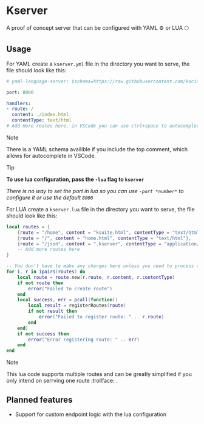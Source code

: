 # Kserver
 
A proof of concept server that can be configured with YAML ⚙️ or LUA 🌕

## Usage

For YAML create a `kserver.yml` file in the directory you want to serve, 
the file should look like this:

```yaml copy
# yaml-language-server: $schema=https://raw.githubusercontent.com/kociumba/kserver/main/.kserver

port: 8080

handlers:
- route: /
  content: ./index.html
  contentType: text/html
# Add more routes here, in VSCode you can use ctrl+space to autocomplete the array
```

>[!NOTE]
> There is a YAML schema availible if you include the top comment, which allows for autocomplete in VSCode.

> [!TIP]
>**To use lua configuration, pass the `-lua` flag to `kserver`**
>
>*There is no way to set the port in lua so you can use `-port *number*` to configure it or use the default `8000`*

For LUA create a `kserver.lua` file in the directory you want to serve,
the file should look like this:

```lua copy
local routes = {
    {route = "/home", content = "ksuite.html", contentType = "text/html"},
    {route = "/", content = "home.html", contentType = "text/html"},
    {route = "/json", content = ".kserver", contentType = "application/json"},
    -- Add more routes here
}

-- You don't have to make any changes here unless you need to process something before registering.
for i, r in ipairs(routes) do
    local route = route.new(r.route, r.content, r.contentType)
    if not route then
        error("Failed to create route")
    end
    local success, err = pcall(function()
        local result = registerRoutes(route)
        if not result then
            error("Failed to register route: " .. r.route)
        end
    end)
    if not success then
        error("Error registering route: " .. err)
    end
end
```

>[!NOTE]
> This lua code supports multiple routes and can be greatly simplified if you only intend on serrving one route :trollface: .

## Planned features

- Support for custom endpoint logic with the lua configuration
